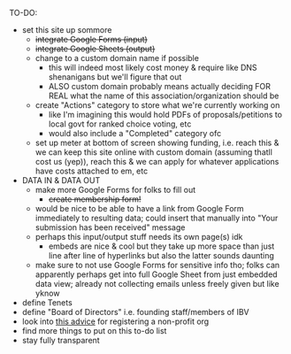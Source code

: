 TO-DO:
- set this site up sommore
  - ~~integrate Google Forms (input)~~
  - ~~integrate Google Sheets (output)~~
  - change to a custom domain name if possible
    - this will indeed most likely cost money & require like DNS shenanigans but we'll figure that out
    - ALSO custom domain probably means actually deciding FOR REAL what the name of this association/organization should be
  - create "Actions" category to store what we're currently working on
    - like I'm imagining this would hold PDFs of proposals/petitions to local govt for ranked choice voting, etc
    - would also include a "Completed" category ofc
  - set up meter at bottom of screen showing funding, i.e. reach this & we can keep this site online with custom domain (assuming thatll cost us (yep)), reach this & we can apply for whatever applications have costs attached to em, etc
- DATA IN & DATA OUT
  - make more Google Forms for folks to fill out
    - ~~create membership form!~~
  - would be nice to be able to have a link from Google Form immediately to resulting data; could insert that manually into "Your submission has been received" message 
  - perhaps this input/output stuff needs its own page(s) idk
    - embeds are nice & cool but they take up more space than just line after line of hyperlinks but also the latter sounds daunting
  - make sure to not use Google Forms for sensitive info tho; folks can apparently perhaps get into full Google Sheet from just embedded data view; already not collecting emails unless freely given but like yknow
- define Tenets
- define "Board of Directors" i.e. founding staff/members of IBV
- look into [this advice](https://www.oflaherty-law.com/learn-about-law/how-do-i-register-a-non-profit-organization-in-iowa) for registering a non-profit org
- find more things to put on this to-do list
- stay fully transparent
